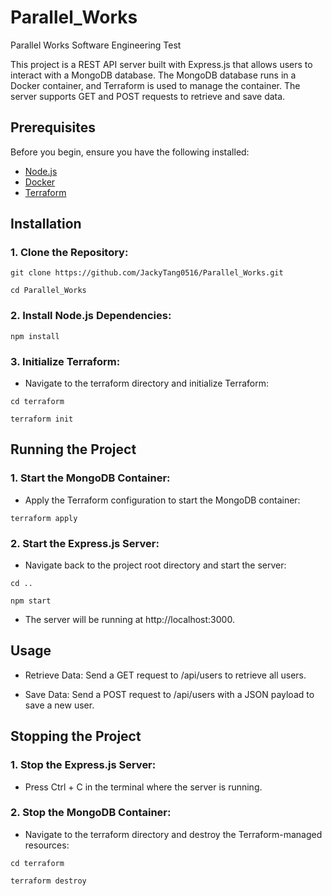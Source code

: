 # Parallel_Works
Parallel Works Software Engineering Test

This project is a REST API server built with Express.js that allows users to interact with a MongoDB database. The MongoDB database runs in a Docker container, and Terraform is used to manage the container. The server supports GET and POST requests to retrieve and save data.

## Prerequisites

Before you begin, ensure you have the following installed:

- [Node.js](https://nodejs.org/)
- [Docker](https://www.docker.com/)
- [Terraform](https://www.terraform.io/)

## Installation

### 1. Clone the Repository:
```
git clone https://github.com/JackyTang0516/Parallel_Works.git
```
```
cd Parallel_Works
```
### 2. Install Node.js Dependencies:
```
npm install
```
### 3. Initialize Terraform:
- Navigate to the terraform directory and initialize Terraform:
```
cd terraform
```
```
terraform init
```
## Running the Project

### 1. Start the MongoDB Container:
- Apply the Terraform configuration to start the MongoDB container:
```
terraform apply
```
### 2. Start the Express.js Server:
- Navigate back to the project root directory and start the server:
```
cd ..
```
```
npm start
```
- The server will be running at http://localhost:3000.

## Usage

- Retrieve Data: Send a GET request to /api/users to retrieve all users.

- Save Data: Send a POST request to /api/users with a JSON payload to save a new user. 

## Stopping the Project

### 1. Stop the Express.js Server:
- Press Ctrl + C in the terminal where the server is running.

### 2. Stop the MongoDB Container:
- Navigate to the terraform directory and destroy the Terraform-managed resources:
```
cd terraform
```
```
terraform destroy
```